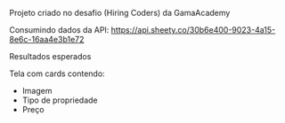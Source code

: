 Projeto criado no desafio (Hiring Coders) da GamaAcademy

Consumindo dados da API: https://api.sheety.co/30b6e400-9023-4a15-8e6c-16aa4e3b1e72

<p>Resultados esperados</p>
<p>Tela com cards contendo:</p>

<ul>
<li>Imagem</li>
<li>Tipo de propriedade</li>
<li>Preço</li>
<ul>

